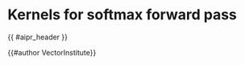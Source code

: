 # Kernels for softmax forward pass

<!-- Header -->

{{ #aipr_header }}

<!-- Main Body -->

<!-- Contributors -->

{{#author VectorInstitute}} <!-- replace VectorInstitute with your github user -->
